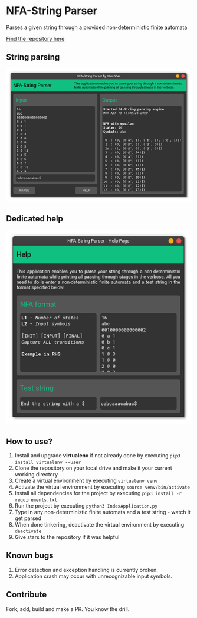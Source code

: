 # NFA-String Parser
Parses a given string through a provided non-deterministic finite automata

[Find the repository here](https://github.com/t0xic0der/nfa-string-parser/)

## String parsing
![ExpressionCalculation](pics/apps/nfasp/mainscrn.png)

## Dedicated help
![ExpressionCalculation](pics/apps/nfasp/helpscrn.png)

## How to use?
1. Install and upgrade **virtualenv** if not already done by executing ```pip3 install virtualenv --user```
2. Clone the repository on your local drive and make it your current working directory
3. Create a virtual environment by executing ```virtualenv venv```
4. Activate the virtual environment by executing ```source venv/bin/activate```
5. Install all dependencies for the project by executing ```pip3 install -r requirements.txt```
6. Run the project by executing ```python3 IndexApplication.py```
7. Type in any non-deterministic finite automata and a test string - watch it get parsed
8. When done tinkering, deactivate the virtual environment by executing ```deactivate```
9. Give stars to the repository if it was helpful

## Known bugs
1. Error detection and exception handling is currently broken.
2. Application crash may occur with unrecognizable input symbols.

## Contribute
Fork, add, build and make a PR. You know the drill.
